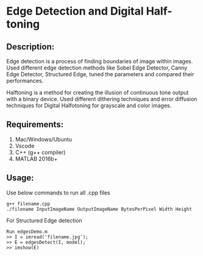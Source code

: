 # Edge Detection and Digital Half-toning

## Description:

Edge detection is a process of finding boundaries of image within images. Used different edge detection methods like Sobel Edge Detector, Canny Edge Detector, Structured Edge, tuned the parameters and compared their performances.

Halftoning is a method for creating the illusion of continuous tone output with a binary device. Used different dithering techniques and error diffusion techniques for Digital Halfotoning for grayscale and color images.

## Requirements:

1. Mac/Windows/Ubuntu
2. Vscode
3. C++ (g++ compiler)
4. MATLAB 2016b+

## Usage: 

Use below commands to run all .cpp files

~~~
g++ filename.cpp
./filename InputImageName OutputImageName BytesPerPixel Width Height
~~~

For Structured Edge detection
~~~
Run edgesDemo.m
>> I = imread('filename.jpg');
>> E = edgesDetect(I, model);
>> imshow(E)
~~~

